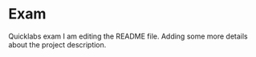 # Exam
Quicklabs exam
I am editing the README file. Adding some more details about the project description.
